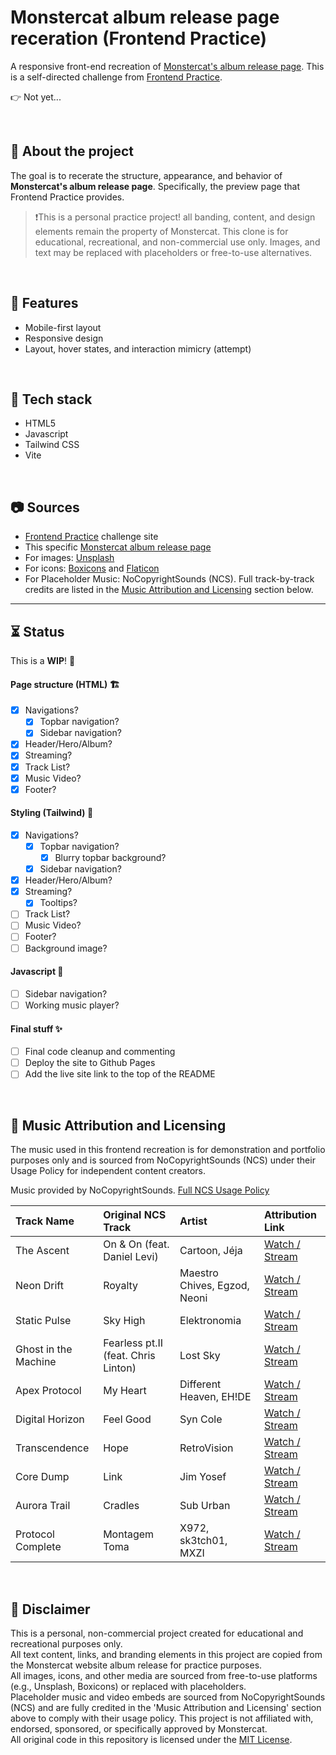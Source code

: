 # Monstercat album release page receration (Frontend Practice) 

A responsive front-end recreation of [Monstercat's album release page](https://www.monstercat.com/release/MCLP017). This is a self-directed challenge from [Frontend Practice](https://www.frontendpractice.com/projects/monstercat).

👉 Not yet...

<br>

## 📌 About the project

The goal is to recerate the structure, appearance, and behavior of **Monstercat's album release page**. Specifically, the preview page that Frontend Practice provides.

> ❗This is a personal practice project! all banding, content, and design elements remain the property of Monstercat. This clone is for educational, recreational, and non-commercial use only.
> Images, and text may be replaced with placeholders or free-to-use alternatives.

<br>

## 🍮 Features

- Mobile-first layout
- Responsive design
- Layout, hover states, and interaction mimicry (attempt)

<br>

## 🔧 Tech stack

- HTML5
- Javascript
- Tailwind CSS
- Vite

<br>

## 📷 Sources

- [Frontend Practice](https://www.frontendpractice.com/projects/monstercat) challenge site
- This specific [Monstercat album release page](https://www.monstercat.com/release/MCLP017)
- For images: [Unsplash](https://unsplash.com/)
- For icons: [Boxicons](https://boxicons.com/) and [Flaticon](https://www.flaticon.com/)
- For Placeholder Music: NoCopyrightSounds (NCS). Full track-by-track credits are listed in the [Music Attribution and Licensing](#🎵-music-attribution-and-licensing) section below.

---

## ⏳ Status

This is a **WIP**! 🤫

#### Page structure (HTML) 🏗️
- [x] Navigations?
  - [x] Topbar navigation?
  - [x] Sidebar navigation?
- [x] Header/Hero/Album?
- [x] Streaming?
- [x] Track List?
- [x] Music Video?
- [x] Footer?

#### Styling (Tailwind) 🎨
- [x] Navigations?
  - [x] Topbar navigation?
    - [x] Blurry topbar background?
  - [x] Sidebar navigation?
- [x] Header/Hero/Album?
- [x] Streaming?
  - [x] Tooltips?
- [ ] Track List?
- [ ] Music Video?
- [ ] Footer?
- [ ] Background image?

#### Javascript 🌚
- [ ] Sidebar navigation?
- [ ] Working music player?

#### Final stuff ✨
- [ ] Final code cleanup and commenting
- [ ] Deploy the site to Github Pages
- [ ] Add the live site link to the top of the README

<br>

<a id="🎵-music-attribution-and-licensing"></a>
## 🎵 Music Attribution and Licensing

The music used in this frontend recreation is for demonstration and portfolio purposes only and is sourced from NoCopyrightSounds (NCS) under their Usage Policy for independent content creators.

Music provided by NoCopyrightSounds. [Full NCS Usage Policy](https://ncs.io/usage-policy)

| Track Name | Original NCS Track | Artist | Attribution Link |
| :--- | :--- | :--- | :--- |
| The Ascent | On & On (feat. Daniel Levi) | Cartoon, Jéja | [Watch / Stream](https://ncs.io/OnAndOn) |
| Neon Drift | Royalty |  Maestro Chives, Egzod, Neoni  | [Watch / Stream](https://ncs.io/Royalty) |
| Static Pulse | Sky High | Elektronomia | [Watch / Stream](https://ncs.io/SkyHigh) |
| Ghost in the Machine | Fearless pt.II (feat. Chris Linton) | Lost Sky | [Watch / Stream](https://ncs.io/Fearless2) |
| Apex Protocol | My Heart | Different Heaven, EH!DE | [Watch / Stream](https://ncs.io/MyHeart) |
| Digital Horizon | Feel Good | Syn Cole | [Watch / Stream](https://ncs.io/FeelGood) |
| Transcendence | Hope | RetroVision | [Watch / Stream](https://ncs.io/RVHope) |
| Core Dump | Link | Jim Yosef | [Watch / Stream](https://ncs.io/Link) |
| Aurora Trail | Cradles | Sub Urban | [Watch / Stream](https://ncs.io/Cradles) |
| Protocol Complete | Montagem Toma  |  X972, sk3tch01, MXZI  | [Watch / Stream](https://ncs.io/MontagemToma) |

<br>

## 📝 Disclaimer

This is a personal, non-commercial project created for educational and recreational purposes only.  
All text content, links, and branding elements in this project are copied from the Monstercat website album release for practice purposes.  
All images, icons, and other media are sourced from free-to-use platforms (e.g., Unsplash, Boxicons) or replaced with placeholders.  
Placeholder music and video embeds are sourced from NoCopyrightSounds (NCS) and are fully credited in the 'Music Attribution and Licensing' section above to comply with their usage policy.
This project is not affiliated with, endorsed, sponsored, or specifically approved by Monstercat.  
All original code in this repository is licensed under the [MIT License](LICENSE).